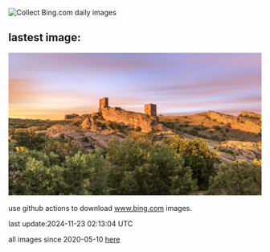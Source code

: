 ![Collect Bing.com daily images](https://github.com/counter2015/bing-daily-images/workflows/Collect%20Bing.com%20daily%20images/badge.svg)
## lastest image:
![](images/img.jpg)

use github actions to download www.bing.com images.

last update:2024-11-23 02:13:04 UTC

all images since 2020-05-10 [here](https://github.com/counter2015/bing-daily-images/tree/master/images) 
